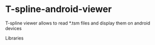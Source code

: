 # T-spline-android-viewer
T-spline viewer allows to read *.tsm files and display them on android devices

Libraries
